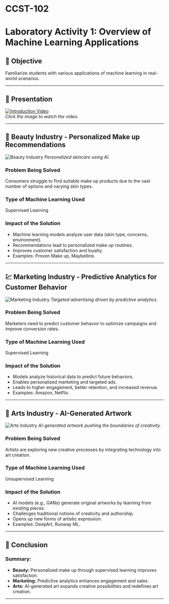 # CCST-102
# Laboratory Activity 1: Overview of Machine Learning Applications

## 🎯 Objective
Familiarize students with various applications of machine learning in real-world scenarios.

---

## 🎥 Presentation

[![Introduction Video](link-to-your-thumbnail-image)](link-to-your-video)  
*Click the image to watch the video.*

---

## 🧴 Beauty Industry - Personalized Make up Recommendations

![Beauty Industry](link-to-beauty-image)
*Personalized skincare using AI.*

### Problem Being Solved
Consumers struggle to find suitable make up products due to the vast number of options and varying skin types.

### Type of Machine Learning Used
Supervised Learning

### Impact of the Solution
- Machine learning models analyze user data (skin type, concerns, environment).
- Recommendations lead to personalized make up routines.
- Improves customer satisfaction and loyalty.
- Examples: Proven Make up, Maybelline.

---

## 💹 Marketing Industry - Predictive Analytics for Customer Behavior

![Marketing Industry](link-to-marketing-image)
*Targeted advertising driven by predictive analytics.*

### Problem Being Solved
Marketers need to predict customer behavior to optimize campaigns and improve conversion rates.

### Type of Machine Learning Used
Supervised Learning

### Impact of the Solution
- Models analyze historical data to predict future behaviors.
- Enables personalized marketing and targeted ads.
- Leads to higher engagement, better retention, and increased revenue.
- Examples: Amazon, Netflix.

---

## 🎨 Arts Industry - AI-Generated Artwork

![Arts Industry](link-to-arts-image)
*AI-generated artwork pushing the boundaries of creativity.*

### Problem Being Solved
Artists are exploring new creative processes by integrating technology into art creation.

### Type of Machine Learning Used
Unsupervised Learning

### Impact of the Solution
- AI models (e.g., GANs) generate original artworks by learning from existing pieces.
- Challenges traditional notions of creativity and authorship.
- Opens up new forms of artistic expression.
- Examples: DeepArt, Runway ML.

---

## 📸 Conclusion

### Summary:
- **Beauty:** Personalized make up through supervised learning improves satisfaction.
- **Marketing:** Predictive analytics enhances engagement and sales.
- **Arts:** AI-generated art expands creative possibilities and redefines art creation.

---






